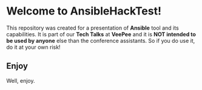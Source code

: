# Welcome to AnsibleHackTest!

This repository was created for a presentation of **Ansible** tool and its capabilities.
It is part of our **Tech Talks** at **VeePee** and it is **NOT intended to be used by
anyone** else than the conference assistants. So if you do use it, do it at your own risk!

## Enjoy

Well, enjoy.
